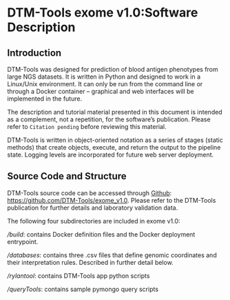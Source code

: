 # DTM-Tools exome v1.0:Software Description

## Introduction
DTM-Tools was designed for prediction of blood antigen phenotypes from large NGS datasets. It is written in Python and designed to work in a Linux/Unix environment. It can only be run from the command line or through a Docker container – graphical and web interfaces will be implemented in the future.

The description and tutorial material presented in this document is intended as a complement, not a repetition, for the software’s publication. Please refer to ```Citation pending``` before reviewing this material.

DTM-Tools is written in object-oriented notation as a series of stages (static methods) that create objects, execute, and return the output to the pipeline state. Logging levels are incorporated for future web server deployment.

## Source Code and Structure

[Github main]: https://github.com/DTM-Tools/exome_v1.0

DTM-Tools source code can be accessed through [Github][Github main]: https://github.com/DTM-Tools/exome_v1.0. Please refer to the DTM-Tools publication for further details and laboratory validation data.

The following four subdirectories are included in exome v1.0:

_/build_: contains Docker definition files and the Docker deployment entrypoint.

_/databases_: contains three .csv files that define genomic coordinates and their interpretation rules. Described in further detail below.

_/rylantool_: contains DTM-Tools app python scripts

_/queryTools_: contains sample pymongo query scripts


